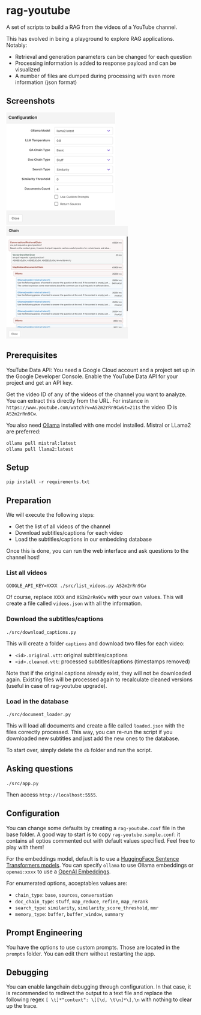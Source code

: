 # rag-youtube

A set of scripts to build a RAG from the videos of a YouTube channel.

This has evolved in being a playground to explore RAG applications. Notably:
- Retrieval and generation parameters can be changed for each question
- Processing information is added to response payload and can be visualized
- A number of files are dumped during processing with even more information (json format)

## Screenshots

<span>
<img src="doc/configuration.png" height="300"/>
&nbsp;&nbsp;&nbsp;&nbsp;
<img src="doc/chain.png" height="300"/>
</span>

## Prerequisites

YouTube Data API: You need a Google Cloud account and a project set up in the Google Developer Console. Enable the YouTube Data API for your project and get an API key.

Get the video ID of any of the videos of the channel you want to analyze. You can extract this directly from the URL. For instance in `https://www.youtube.com/watch?v=AS2m2rRn9Cw&t=211s` the video ID is `AS2m2rRn9Cw`.

You also need [Ollama](https://ollama.ai) installed with one model installed. Mistral or LLama2 are preferred:

```
ollama pull mistral:latest
ollama pull llama2:latest
```

## Setup

```
pip install -r requirements.txt
```

## Preparation

We will execute the following steps:

- Get the list of all videos of the channel
- Download subtitles/captions for each video
- Load the subtitles/captions in our embedding database

Once this is done, you can run the web interface and ask questions to the channel host!

### List all videos

```
GOOGLE_API_KEY=XXXX ./src/list_videos.py AS2m2rRn9Cw
```

Of course, replace `XXXX` and `AS2m2rRn9Cw` with your own values. This will create a file called `videos.json` with all the information.

### Download the subtitles/captions

```
./src/download_captions.py
```

This will create a folder `captions` and download two files for each video:
- `<id>.original.vtt`: original subtitles/captions
- `<id>.cleaned.vtt`: processed subtitles/captions (timestamps removed)

Note that if the original captions already exist, they will not be downloaded again. Existing files will be processed again to recalculate cleaned versions (useful in case of rag-youtube upgrade).

### Load in the database

```
./src/document_loader.py
```

This will load all documents and create a file called `loaded.json` with the files correctly processed. This way, you can re-run the script if you downloaded new subtitles and just add the new ones to the database.

To start over, simply delete the `db` folder and run the script.

## Asking questions

```
./src/app.py
```

Then access `http://localhost:5555`.

## Configuration

You can change some defaults by creating a `rag-youtube.conf` file in the base folder. A good way to start is to copy `rag-youtube.sample.conf`: it contains all optios commented out with default values specified. Feel free to play with them!

For the embeddings model, default is to use a [HuggingFace Sentence Transformers models](https://www.sbert.net/docs/pretrained_models.html). You can specify `ollama` to use Ollama embeddings or `openai:xxxx` to use a [OpenAI Embeddings](https://platform.openai.com/docs/guides/embeddings/what-are-embeddings).

For enumerated options, acceptables values are:
- `chain_type`: `base`, `sources`, `conversation`
- `doc_chain_type`: `stuff`, `map_reduce`, `refine`, `map_rerank`
- `search_type`: `similarity`, `similarity_score_threshold`, `mmr`
- `memory_type`: `buffer`, `buffer_window`, `summary`

## Prompt Engineering

You have the options to use custom prompts. Those are located in the `prompts` folder. You can edit them without restarting the app.

## Debugging

You can enable langchain debugging through configuration. In that case, it is recommended to redirect the output to a text file and replace the following regex `[ \t]*"context": \[[\d, \t\n]*\],\n` with nothing to clear up the trace.
